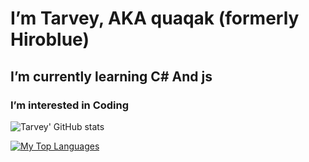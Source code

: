 # I’m Tarvey, AKA quaqak (formerly Hiroblue)
## I’m currently learning C# And js
### I’m interested in Coding



<p align="center" ## Me <img src= "https://cdn.discordapp.com/emojis/894175687878017055.png?size=80" alt='stats' width="20px">



![Tarvey' GitHub stats](https://github-readme-stats.vercel.app/api?username=Tarvey&show_icons=true&theme=dark)

[![My Top Languages](https://github-readme-stats.vercel.app/api/top-langs/?username=Tarvey&show_icons=true&theme=dark)](https://github.com/anuraghazra/github-readme-stats)

